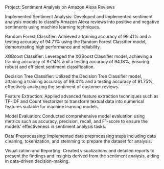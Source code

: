 Project: Sentiment Analysis on Amazon Alexa Reviews

Implemented Sentiment Analysis: Developed and implemented sentiment analysis models to classify Amazon Alexa reviews into positive and negative sentiments using machine learning techniques.

Random Forest Classifier: Achieved a training accuracy of 99.41% and a testing accuracy of 94.71% using the Random Forest Classifier model, demonstrating high performance and reliability.

XGBoost Classifier: Leveraged the XGBoost Classifier model, achieving a training accuracy of 97.14% and a testing accuracy of 94.18%, ensuring robust and efficient sentiment classification.

Decision Tree Classifier: Utilized the Decision Tree Classifier model, attaining a training accuracy of 99.41% and a testing accuracy of 91.75%, effectively analyzing the sentiment of customer reviews.

Feature Extraction: Applied advanced feature extraction techniques such as TF-IDF and Count Vectorizer to transform textual data into numerical features suitable for machine learning models.

Model Evaluation: Conducted comprehensive model evaluation using metrics such as accuracy, precision, recall, and F1-score to ensure the models' effectiveness in sentiment analysis tasks.

Data Preprocessing: Implemented data preprocessing steps including data cleaning, tokenization, and stemming to prepare the dataset for analysis.

Visualization and Reporting: Created visualizations and detailed reports to present the findings and insights derived from the sentiment analysis, aiding in data-driven decision-making.
